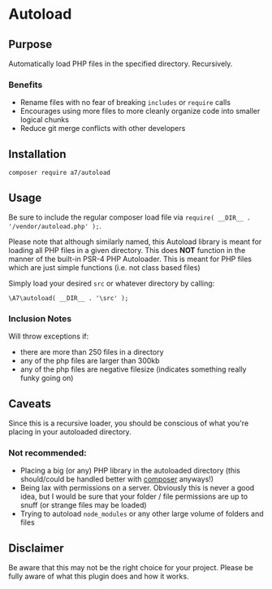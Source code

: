 # Autoload

## Purpose
Automatically load PHP files in the specified directory. Recursively. 

### Benefits

* Rename files with no fear of breaking `includes` or `require` calls
* Encourages using more files to more cleanly organize code into smaller logical chunks
* Reduce git merge conflicts with other developers

## Installation

```
composer require a7/autoload
```

## Usage
Be sure to include the regular composer load file via `require( __DIR__ . '/vendor/autoload.php' );`.

Please note that although similarly named, this Autoload library is meant for loading all PHP files in a given directory. This does **NOT** function in the manner of the built-in PSR-4 PHP Autoloader. This is meant for PHP files which are just simple functions (i.e. not class based files)

Simply load your desired `src` or whatever directory by calling:

```
\A7\autoload( __DIR__ . '\src' );
```

### Inclusion Notes
Will throw exceptions if:
* there are more than 250 files in a directory
* any of the php files are larger than 300kb
* any of the php files are negative filesize (indicates something really funky going on) 

## Caveats
Since this is a recursive loader, you should be conscious of what you're placing in your autoloaded directory.

### Not recommended:
* Placing a big (or any) PHP library in the autoloaded directory (this should/could be handled better with [composer](https://getcomposer.org/) anyways!)
* Being lax with permissions on a server. Obviously this is never a good idea, but I would be sure that your folder / file permissions are up to snuff (or strange files may be loaded)
* Trying to autoload `node_modules` or any other large volume of folders and files

## Disclaimer
Be aware that this may not be the right choice for your project. Please be fully aware of what this plugin does and how it works.
